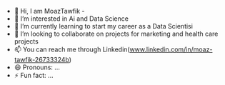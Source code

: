 - 👋 Hi, I am MoazTawfik -
- 👀 I’m interested in Ai and Data Science
- 🌱 I’m currently learning to start my career as a Data Scientisi
- 💞️ I’m looking to collaborate on projects for marketing and health care projects
- 📫 You can reach me through Linkedin(www.linkedin.com/in/moaz-tawfik-26733324b)
- 😄 Pronouns: ...
- ⚡ Fun fact: ...

<!---
MoazTawfik19/MoazTawfik19 is a ✨ special ✨ repository because its `README.md` (this file) appears on your GitHub profile.
You can click the Preview link to take a look at your changes.
--->
